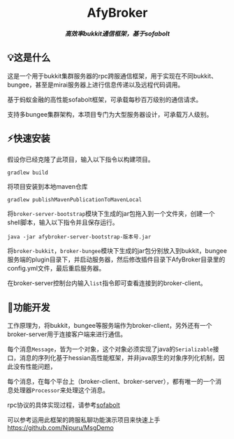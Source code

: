 <h1 align="center">AfyBroker</h1>
<h5 align="center">高效率bukkit通信框架，基于sofabolt</h5>

## 💡这是什么

这是一个用于bukkit集群服务器的rpc跨服通信框架，用于实现在不同bukkit、bungee，甚至是mirai服务器上进行信息传递以及远程代码调用。

基于蚂蚁金融的高性能sofabolt框架，可承载每秒百万级别的通信请求。

支持多bungee集群架构，本项目专门为大型服务器设计，可承载万人级别。



## ⚡快速安装

假设你已经克隆了此项目，输入以下指令以构建项目。

```shell
gradlew build
```

将项目安装到本地maven仓库

```shell
gradlew publishMavenPublicationToMavenLocal
```

将`broker-server-bootstrap`模块下生成的jar包拖入到一个文件夹，创建一个shell脚本，输入以下指令并且保存运行。

```shell
java -jar afybroker-server-bootstrap-版本号.jar
```

将`broker-bukkit`，`broker-bungee`模块下生成的jar包分别放入到bukkit，bungee服务端的plugin目录下，并启动服务器，然后修改插件目录下AfyBroker目录里的config.yml文件，最后重启服务器。

在broker-server控制台内输入`list`指令即可查看连接到的broker-client。

## 📖功能开发

工作原理为，将bukkit，bungee等服务端作为broker-client，另外还有一个broker-server用于连接客户端来进行通信。

每个消息`Message`，皆为一个对象，这个对象必须实现了java的`Serializable`接口，消息的序列化基于hessian高性能框架，并非java原生的对象序列化机制，因此没有性能问题，

每个消息，在每个平台上（broker-client、broker-server），都有唯一的一个消息处理器`Processor`来处理这个消息。

rpc协议的具体实现过程，请参考[sofabolt](https://github.com/sofastack/sofa-bolt/blob/master/README.md)

可以参考运用此框架的跨服私聊功能演示项目来快速上手 https://github.com/Nipuru/MsgDemo